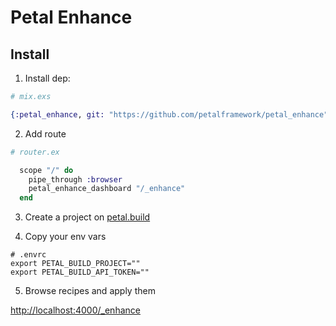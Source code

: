 # Petal Enhance

## Install

1. Install dep:

```elixir
# mix.exs

{:petal_enhance, git: "https://github.com/petalframework/petal_enhance"},
```

2. Add route

```elixir
# router.ex

  scope "/" do
    pipe_through :browser
    petal_enhance_dashboard "/_enhance"
  end
```

3. Create a project on [petal.build](https://petal.build)


4. Copy your env vars 

```
# .envrc
export PETAL_BUILD_PROJECT=""
export PETAL_BUILD_API_TOKEN=""
```

5. Browse recipes and apply them

[http://localhost:4000/_enhance](http://localhost:4000/_enhance)

